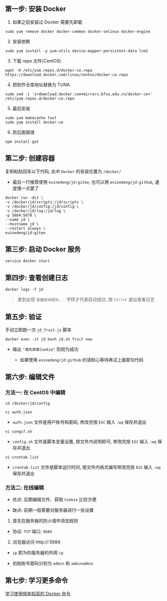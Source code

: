 ## 第一步: 安装 Docker

1. 如果之前安装过 Docker 需要先卸载

`sudo yum remove docker docker-common docker-selinux docker-engine`

2. 安装依赖

`sudo yum install -y yum-utils device-mapper-persistent-data lvm2`

3. 下载 repo 文件(CentOS)

`wget -O /etc/yum.repos.d/docker-ce.repo https://download.docker.com/linux/centos/docker-ce.repo`

4. 把软件仓库地址替换为 TUNA

`sudo sed -i 's+download.docker.com+mirrors.bfsu.edu.cn/docker-ce+' /etc/yum.repos.d/docker-ce.repo`

5. 最后安装

```
sudo yum makecache fast
sudo yum install docker-ce
```

6. 防后面报错

`npm install got`

## 第二步: 创建容器

复制粘贴回车以下代码, 此中 `Docker` 的安装位置为 `/docker/`

- 最后一行推荐使用 `evinedeng/jd:gitee`, 也可以用 `evinedeng/jd:github`, 速度慢一点罢了

```
docker run -dit \
-v /docker/jd/scripts:/jd/scripts \
-v /docker/jd/config:/jd/config \
-v /docker/jd/log:/jd/log \
-p 5684:5678 \
--name jd \
--hostname jd \
--restart always \
evinedeng/jd:gitee
```

## 第三步: 启动 Docker 服务

`service docker start`

## 第四步: 查看创建日志

`docker logs -f jd`

> 直到出现 `容器启动成功...` 字样才代表启动成功, 按 `Ctrl+C` 退出查看日志

## 第五步: 验证

手动立即跑一次 `jd_fruit.js` 脚本

`docker exec -it jd bash jd.sh fruit now`

- 输出 `"请先获取Cookie"` 则视为成功

  - 如果使用 `evinedeng/jd:github` 的请耐心等待再试上面那句代码

## 第六步: 编辑文件

### 方法一: 在 CentOS 中编辑

```
cd /docker/jd/config
```

`vi auth.json`

-  `auth.json` 文件是用户账号和密码, 修改完按 `ESC` 输入 `:wq` 保存并退出

`vi congif.sh`

- `config.sh` 文件是脚本变量设置, 按文件内说明即可, 修改完按 `ESC` 输入 `:wq` 保存并退出

`vi crontab.list`

- `crontab.list` 文件是脚本运行时间, 按文件内格式编写修改完按 `ESC` 输入 `:wq` 保存并退出

### 方法二: 在线编辑

- 优点: 后期编辑文件、获取 `Cookie` 比较方便

- 缺点: 前期一般需要对服务器进行一些设置

1. 首先在服务器的防火墙中添加规则

- 协议: `TCP` 端口: `5684`

2. 浏览器访问 http://<ip>:5684

- `ip` 即为你服务器的外网 `ip`

- 初始账号密码分别为 `admin` 和 `adminadmin`

## 第七步: 学习更多命令

[学习使用频率较高的 Docker 命令](https://github.com/chiupam/Notes/blob/main/Docker/Command.md)

